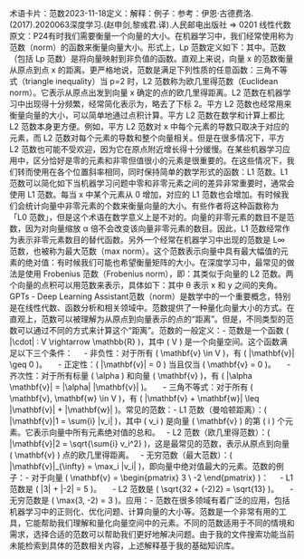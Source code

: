 

术语卡片：范数2023-11-18定义：解释：例子：参考：伊恩·古德费洛.(2017).2020063深度学习.(赵申剑,黎彧君.译).人民邮电出版社 => 0201 线性代数原文：P24有时我们需要衡量一个向量的大小。在机器学习中，我们经常使用称为范数（norm）的函数来衡量向量大小。形式上，Lp 范数定义如下：其中。范数（包括 Lp 范数）是将向量映射到非负值的函数。直观上来说，向量 x 的范数衡量从原点到点 x 的距离。更严格地说，范数是满足下列性质的任意函数：三角不等式（triangle inequality）当 p=2 时，L2 范数称为欧几里得范数（Euclidean norm）。它表示从原点出发到向量 x 确定的点的欧几里得距离。L2 范数在机器学习中出现得十分频繁，经常简化表示为，略去了下标 2。平方 L2 范数也经常用来衡量向量的大小，可以简单地通过点积计算。平方 L2 范数在数学和计算上都比 L2 范数本身更方便。例如，平方 L2 范数对 x 中每个元素的导数只取决于对应的元素，而 L2 范数对每个元素的导数和整个向量相关。但是在很多情况下，平方 L2 范数也可能不受欢迎，因为它在原点附近增长得十分缓慢。在某些机器学习应用中，区分恰好是零的元素和非零但值很小的元素是很重要的。在这些情况下，我们转而使用在各个位置斜率相同，同时保持简单的数学形式的函数：L1 范数。L1 范数可以简化如下当机器学习问题中零和非零元素之间的差异非常重要时，通常会使用 L1 范数。每当 x 中某个元素从 0 增加，对应的 L1 范数也会增加。有时候我们会统计向量中非零元素的个数来衡量向量的大小。有些作者将这种函数称为「L0 范数」，但是这个术语在数学意义上是不对的。向量的非零元素的数目不是范数，因为对向量缩放 α 倍不会改变该向量非零元素的数目。因此，L1 范数经常作为表示非零元素数目的替代函数。另外一个经常在机器学习中出现的范数是 L∞ 范数，也被称为最大范数（max norm）。这个范数表示向量中具有最大幅值的元素的绝对值：有时候我们可能也希望衡量矩阵的大小。在深度学习中，最常见的做法是使用 Frobenius 范数（Frobenius norm），即：其类似于向量的 L2 范数。两个向量的点积可以用范数来表示，具体如下：其中 θ 表示 x 和 y 之间的夹角。GPTs - Deep Learning Assistant范数（norm）是数学中的一个重要概念，特别是在线性代数、函数分析和相关领域中。范数提供了一种量化向量大小的方式。在直观上，范数可以被理解为从原点到向量表示的点的“距离”。但是，不同类型的范数可以通过不同的方式来计算这个“距离”。范数的一般定义：- 范数是一个函数 ( |\cdot| : V \rightarrow \mathbb{R} )，其中 ( V ) 是一个向量空间。这个函数满足以下三个条件：     - 非负性：对于所有 ( \mathbf{v} \in V )，有 ( |\mathbf{v}| \geq 0 )。     - 正定性：( |\mathbf{v}| = 0 ) 当且仅当 ( \mathbf{v} = 0 )。     - 齐次性：对于所有标量 ( \alpha ) 和向量 ( \mathbf{v} )，有 ( |\alpha \mathbf{v}| = |\alpha| |\mathbf{v}| )。     - 三角不等式：对于所有 ( \mathbf{v}, \mathbf{w} \in V )，有 ( |\mathbf{v} + \mathbf{w}| \leq |\mathbf{v}| + |\mathbf{w}| )。常见的范数：- L1 范数（曼哈顿距离）：( |\mathbf{v}|1 = \sum{i} |v_i| )，其中 ( v_i ) 是向量 ( \mathbf{v} ) 的第 ( i ) 个元素。它表示向量中所有元素绝对值的总和。   - L2 范数（欧几里得范数）：( |\mathbf{v}|2 = \sqrt{\sum{i} v_i^2} )，这是最常见的范数，表示从原点到向量 ( \mathbf{v} ) 点的欧几里得距离。   - 无穷范数（最大范数）：( |\mathbf{v}|_{\infty} = \max_i |v_i| )，即向量中绝对值最大的元素。范数的例子：- 对于向量 ( \mathbf{v} = \begin{pmatrix} 3 \ -2 \end{pmatrix} )：     - L1 范数是 ( |3| + |-2| = 5 )。     - L2 范数是 ( \sqrt{32 + (-2)2} = \sqrt{13} )。     - 无穷范数是 ( \max(3, -2) = 3 )。应用：- 范数在很多领域有着广泛的应用，包括机器学习中的正则化、优化问题、计算向量的大小等。范数是一个非常有用的工具，它能帮助我们理解和量化向量空间中的元素。不同的范数适用于不同的情境和需求，选择合适的范数可以帮助我们更好地解决问题。由于我的文件搜索功能当前未能检索到具体的范数相关内容，上述解释基于我的基础知识库。